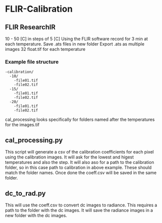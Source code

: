 # FLIR-Calibration
## FLIR ResearchIR
10 - 50 [C] in steps of 5 [C]
Using the FLIR software record for 3 min at each temperature. 
Save .ats files in new folder
Export .ats as multiple images 32 float.tif for each temperature
### Example file structure
```
-calibration/
  -10/
    -file01.tif
    -file02.tif
  -15/
    -file01.tif
    -file02.tif
  -20/
    -file01.tif
    -file02.tif
```
cal_processing looks specifically for folders named after the temperatures for the images.tif

## cal_processing.py
This script will generate a csv of the calibration coefficients for each pixel using the calibration images. 
It will ask for the lowest and higest temperatures and also the step. 
It will also aso for a path to the calibration folder, so in this case path to calibration in above example. 
These should match the folder names. 
Once done the coeff.csv will be saved in the same folder. 

## dc_to_rad.py
This will use the coeff.csv to convert dc images to radiance.
This requires a path to the folder with the dc images.
It will save the radiance images in a new folder with the dc images. 
